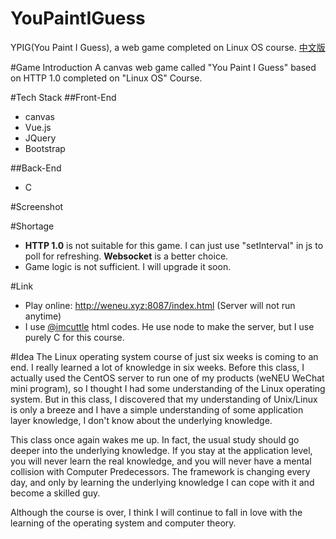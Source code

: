 # YouPaintIGuess
YPIG(You Paint I Guess), a web game completed on Linux OS course.
[中文版]()

#Game Introduction
A canvas web game called "You Paint I Guess" based on HTTP 1.0 completed on "Linux OS" Course.

#Tech Stack
##Front-End
- canvas
- Vue.js
- JQuery
- Bootstrap

##Back-End
- C

#Screenshot

#Shortage
- **HTTP 1.0** is not suitable for this game. I can just use "setInterval" in js to poll for refreshing. **Websocket** is a better choice.
- Game logic is not sufficient. I will upgrade it soon.

#Link
- Play online: http://weneu.xyz:8087/index.html (Server will not run anytime)
- I use [@imcuttle](https://github.com/imcuttle/paint_game) html codes. He use node to make the server, but I use purely C for this course.

#Idea
The Linux operating system course of just six weeks is coming to an end. I really learned a lot of knowledge in six weeks. Before this class, I actually used the CentOS server to run one of my products (weNEU WeChat mini program), so I thought I had some understanding of the Linux operating system. But in this class, I discovered that my understanding of Unix/Linux is only a breeze and I have a simple understanding of some application layer knowledge, I don't know about the underlying knowledge.

This class once again wakes me up. In fact, the usual study should go deeper into the underlying knowledge. If you stay at the application level, you will never learn the real knowledge, and you will never have a mental collision with Computer Predecessors. The framework is changing every day, and only by learning the underlying knowledge I can cope with it and become a skilled guy.

Although the course is over, I think I will continue to fall in love with the learning of the operating system and computer theory.